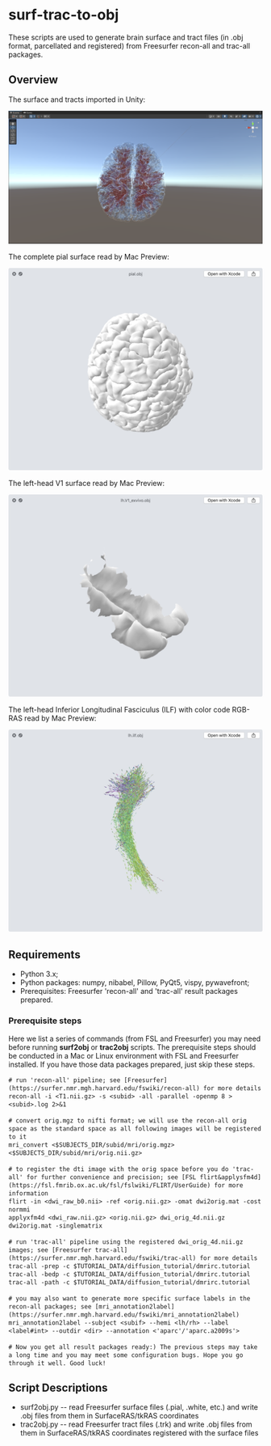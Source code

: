 # surf-trac-to-obj
These scripts are used to generate brain surface and tract files (in .obj format, parcellated and registered) from Freesurfer recon-all and trac-all packages.

## Overview

The surface and tracts imported in Unity:

![](./docs/brain_surf_trac_in_Unity.png)

The complete pial surface read by Mac Preview:

![](./docs/brain_surf_pial.jpeg)

The left-head V1 surface read by Mac Preview:

![](./docs/brain_surf_lh_V1.jpeg)

The left-head Inferior Longitudinal Fasciculus (ILF) with color code RGB-RAS read by Mac Preview:

![](./docs/brain_tract_ilf_colored.jpeg)


## Requirements

- Python 3.x;
- Python packages: numpy, nibabel, Pillow, PyQt5, vispy, pywavefront;
- Prerequisites: Freesurfer 'recon-all' and 'trac-all' result packages prepared.

### Prerequisite steps

Here we list a series of commands (from FSL and Freesurfer) you may need before running **surf2obj** or **trac2obj** scripts. The prerequisite steps should be conducted in a Mac or Linux environment with FSL and Freesurfer installed. If you have those data packages prepared, just skip these steps.

    # run 'recon-all' pipeline; see [Freesurfer](https://surfer.nmr.mgh.harvard.edu/fswiki/recon-all) for more details
    recon-all -i <T1.nii.gz> -s <subid> -all -parallel -openmp 8 ><subid>.log 2>&1

    # convert orig.mgz to nifti format; we will use the recon-all orig space as the standard space as all following images will be registered to it
    mri_convert <$SUBJECTS_DIR/subid/mri/orig.mgz> <$SUBJECTS_DIR/subid/mri/orig.nii.gz>

    # to register the dti image with the orig space before you do 'trac-all' for further convenience and precision; see [FSL flirt&applysfm4d](https://fsl.fmrib.ox.ac.uk/fsl/fslwiki/FLIRT/UserGuide) for more information
    flirt -in <dwi_raw_b0.nii> -ref <orig.nii.gz> -omat dwi2orig.mat -cost normmi
    applyxfm4d <dwi_raw.nii.gz> <orig.nii.gz> dwi_orig_4d.nii.gz dwi2orig.mat -singlematrix

    # run 'trac-all' pipeline using the registered dwi_orig_4d.nii.gz images; see [Freesurfer trac-all](https://surfer.nmr.mgh.harvard.edu/fswiki/trac-all) for more details
    trac-all -prep -c $TUTORIAL_DATA/diffusion_tutorial/dmrirc.tutorial
    trac-all -bedp -c $TUTORIAL_DATA/diffusion_tutorial/dmrirc.tutorial
    trac-all -path -c $TUTORIAL_DATA/diffusion_tutorial/dmrirc.tutorial

    # you may also want to generate more specific surface labels in the recon-all packages; see [mri_annotation2label](https://surfer.nmr.mgh.harvard.edu/fswiki/mri_annotation2label)
    mri_annotation2label --subject <subif> --hemi <lh/rh> --label <label#int> --outdir <dir> --annotation <'aparc'/'aparc.a2009s'>
    
    # Now you get all result packages ready:) The previous steps may take a long time and you may meet some configuration bugs. Hope you go through it well. Good luck!

## Script Descriptions

- surf2obj.py -- read Freesurfer surface files (.pial, .white, etc.) and write .obj files from them in SurfaceRAS/tkRAS coordinates
- trac2obj.py -- read Freesurfer tract files (.trk) and write .obj files from them in SurfaceRAS/tkRAS coordinates registered with the surface files

